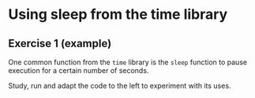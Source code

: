 # Using sleep from the time library
## Exercise 1 (example)

One common function from the `time` library is the `sleep` function to pause execution for a certain number of seconds.

Study, run and adapt the code to the left to experiment with its uses.